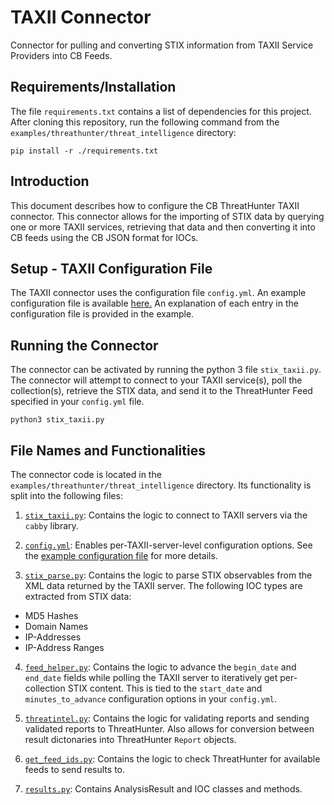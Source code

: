 # TAXII Connector
Connector for pulling and converting STIX information from TAXII Service Providers into CB Feeds.

## Requirements/Installation

The file `requirements.txt` contains a list of dependencies for this project. After cloning this repository, run the following command from the `examples/threathunter/threat_intelligence` directory:

```
pip install -r ./requirements.txt
```

## Introduction
This document describes how to configure the CB ThreatHunter TAXII connector.
This connector allows for the importing of STIX data by querying one or more TAXII services, retrieving that data and then converting it into CB feeds using the CB JSON format for IOCs.

## Setup - TAXII Configuration File
The TAXII connector uses the configuration file `config.yml`. An example configuration file is available [here.](config.yml) An explanation of each entry in the configuration file is provided in the example.


## Running the Connector
The connector can be activated by running the python 3 file `stix_taxii.py`. The connector will attempt to connect to your TAXII service(s), poll the collection(s), retrieve the STIX data, and send it to the ThreatHunter Feed specified in your `config.yml` file.

`python3 stix_taxii.py`


## File Names and Functionalities
The connector code is located in the `examples/threathunter/threat_intelligence` directory. Its functionality is split into the following files:

1. [`stix_taxii.py`](stix_taxii.py):
Contains the logic to connect to TAXII servers via the `cabby` library.

2. [`config.yml`](config.yml):
Enables per-TAXII-server-level configuration options. See the [example configuration file](config.yml) for more details.


3. [`stix_parse.py`](stix_parse.py):
Contains the logic to parse STIX observables from the XML data returned by the TAXII server.
The following IOC types are extracted from STIX data:

* MD5 Hashes
* Domain Names
* IP-Addresses
* IP-Address Ranges

4. [`feed_helper.py`](feed_helper.py):
Contains the logic to advance the `begin_date` and `end_date` fields while polling the TAXII server to iteratively get per-collection STIX content.
This is tied to the `start_date` and `minutes_to_advance` configuration options in your `config.yml`.

5. [`threatintel.py`](threatintel.py):
Contains the logic for validating reports and sending validated reports to ThreatHunter. Also allows for conversion between result dictonaries into ThreatHunter `Report` objects.

6. [`get_feed_ids.py`](get_feed_ids.py):
Contains the logic to check ThreatHunter for available feeds to send results to.

7. [`results.py`](results.py):
Contains AnalysisResult and IOC classes and methods.
